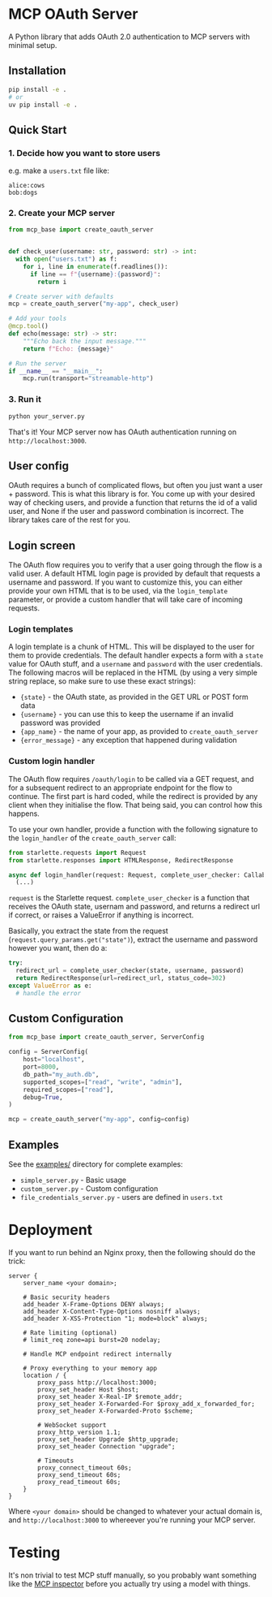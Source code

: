 # MCP OAuth Server

A Python library that adds OAuth 2.0 authentication to MCP servers with minimal setup.

## Installation

```bash
pip install -e .
# or
uv pip install -e .
```

## Quick Start

### 1. Decide how you want to store users

e.g. make a `users.txt` file like:

```
alice:cows
bob:dogs
```

### 2. Create your MCP server

```python
from mcp_base import create_oauth_server


def check_user(username: str, password: str) -> int:
  with open("users.txt") as f:
    for i, line in enumerate(f.readlines()):
      if line == f"{username}:{password}":
        return i

# Create server with defaults
mcp = create_oauth_server("my-app", check_user)

# Add your tools
@mcp.tool()
def echo(message: str) -> str:
    """Echo back the input message."""
    return f"Echo: {message}"

# Run the server
if __name__ == "__main__":
    mcp.run(transport="streamable-http")
```

### 3. Run it

```bash
python your_server.py
```

That's it! Your MCP server now has OAuth authentication running on `http://localhost:3000`.

## User config

OAuth requires a bunch of complicated flows, but often you just want a user + password. This
is what this library is for. You come up with your desired way of checking users, and provide
a function that returns the id of a valid user, and None if the user and password combination is
incorrect. The library takes care of the rest for you.

## Login screen

The OAuth flow requires you to verify that a user going through the flow is a valid user.
A default HTML login page is provided by default that requests a username and password.
If you want to customize this, you can either provide your own HTML that is to be used, via
the `login_template` parameter, or provide a custom handler that will take care of incoming requests.

### Login templates

A login template is a chunk of HTML. This will be displayed to the user for them to provide credentials.
The default handler expects a form with a `state` value for OAuth stuff, and a `username` and `password`
with the user credentials. The following macros will be replaced in the HTML (by using a very simple
string replace, so make sure to use these exact strings):

* `{state}` - the OAuth state, as provided in the GET URL or POST form data
* `{username}` - you can use this to keep the username if an invalid password was provided
* `{app_name}` - the name of your app, as provided to `create_oauth_server`
* `{error_message}` - any exception that happened during validation

### Custom login handler

The OAuth flow requires `/oauth/login` to be called via a GET request, and for a subsequent redirect
to an appropriate endpoint for the flow to continue. The first part is hard coded, while the redirect
is provided by any client when they initialise the flow. That being said, you can control how this happens.

To use your own handler, provide a function with the following signature to the `login_handler` of the
`create_oauth_server` call:

```python
from starlette.requests import Request
from starlette.responses import HTMLResponse, RedirectResponse

async def login_handler(request: Request, complete_user_checker: Callable[[str, str, str], str]) -> HTMLResponse | RedirectResponse:
  (...)
```

`request` is the Starlette request. `complete_user_checker` is a function that receives the OAuth
state, usernam and password, and returns a redirect url if correct, or raises a ValueError if anything
is incorrect.

Basically, you extract the state from the request (`request.query_params.get("state")`), extract the
username and password however you want, then do a:

```python
try:
  redirect_url = complete_user_checker(state, username, password)
  return RedirectResponse(url=redirect_url, status_code=302)
except ValueError as e:
  # handle the error
```

## Custom Configuration

```python
from mcp_base import create_oauth_server, ServerConfig

config = ServerConfig(
    host="localhost",
    port=8000,
    db_path="my_auth.db",
    supported_scopes=["read", "write", "admin"],
    required_scopes=["read"],
    debug=True,
)

mcp = create_oauth_server("my-app", config=config)
```

## Examples

See the [examples/](examples/) directory for complete examples:

* `simple_server.py` - Basic usage
* `custom_server.py` - Custom configuration  
* `file_credentials_server.py` - users are defined in `users.txt`

# Deployment

If you want to run behind an Nginx proxy, then the following should do the trick:

```
server {
    server_name <your domain>;

    # Basic security headers
    add_header X-Frame-Options DENY always;
    add_header X-Content-Type-Options nosniff always;
    add_header X-XSS-Protection "1; mode=block" always;

    # Rate limiting (optional)
    # limit_req zone=api burst=20 nodelay;

    # Handle MCP endpoint redirect internally

    # Proxy everything to your memory app
    location / {
        proxy_pass http://localhost:3000;
        proxy_set_header Host $host;
        proxy_set_header X-Real-IP $remote_addr;
        proxy_set_header X-Forwarded-For $proxy_add_x_forwarded_for;
        proxy_set_header X-Forwarded-Proto $scheme;
        
        # WebSocket support
        proxy_http_version 1.1;
        proxy_set_header Upgrade $http_upgrade;
        proxy_set_header Connection "upgrade";
        
        # Timeouts
        proxy_connect_timeout 60s;
        proxy_send_timeout 60s;
        proxy_read_timeout 60s;
    }
}
```

Where `<your domain>` should be changed to whatever your actual domain is, and `http://localhost:3000` to
whereever you're running your MCP server.

# Testing

It's non trivial to test MCP stuff manually, so you probably want something like the
[MCP inspector](https://github.com/modelcontextprotocol/inspector) before you actually
try using a model with things.
